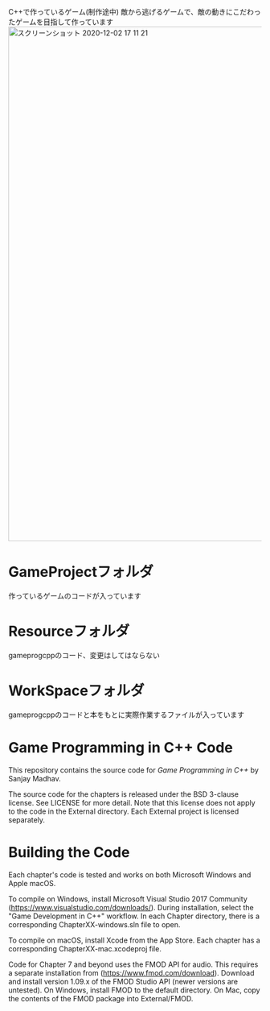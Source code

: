 C++で作っているゲーム(制作途中)
敵から逃げるゲームで、敵の動きにこだわったゲームを目指して作っています
<img width="1022" alt="スクリーンショット 2020-12-02 17 11 21" src="https://user-images.githubusercontent.com/39850363/100846222-99499180-34c1-11eb-9b8a-939c4a94f122.png">

# GameProjectフォルダ
作っているゲームのコードが入っています
# Resourceフォルダ
gameprogcppのコード、変更はしてはならない
# WorkSpaceフォルダ
gameprogcppのコードと本をもとに実際作業するファイルが入っています
# Game Programming in C++ Code
This repository contains the source code for *Game Programming in C++* by Sanjay Madhav.

The source code for the chapters is released under the BSD 3-clause
license. See LICENSE for more detail. Note that this license does not apply to
the code in the External directory. Each External project is licensed separately.

# Building the Code
Each chapter's code is tested and works on both Microsoft Windows and Apple macOS.

To compile on Windows, install Microsoft Visual Studio 2017 Community
(https://www.visualstudio.com/downloads/). During installation, select the
"Game Development in C++" workflow. In each Chapter directory, there is a
corresponding ChapterXX-windows.sln file to open.

To compile on macOS, install Xcode from the App Store. Each chapter has
a corresponding ChapterXX-mac.xcodeproj file.

Code for Chapter 7 and beyond uses the FMOD API for audio. This requires
a separate installation from (https://www.fmod.com/download). Download
and install version 1.09.x of the FMOD Studio API (newer versions are untested).
On Windows, install FMOD to the default directory. On Mac, copy the contents
of the FMOD package into External/FMOD.
